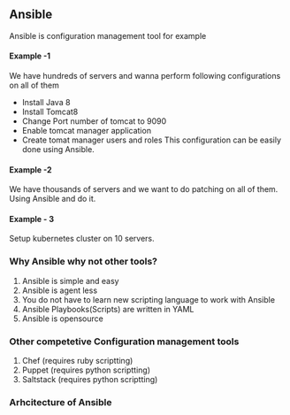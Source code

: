 ## Ansible
Ansible is configuration management tool for example
#### Example -1
We have hundreds of servers and wanna perform following configurations on all of them
- Install Java 8
- Install Tomcat8
- Change Port number of tomcat to 9090
- Enable tomcat manager application
- Create tomat manager users and roles
This configuration can be easily done using Ansible.

#### Example -2
We have thousands of servers and we want to do patching on all of them.
Using Ansible and do it.

#### Example - 3
Setup kubernetes cluster on 10 servers.

### Why Ansible why not other tools?

1. Ansible is simple and easy
2. Ansible is agent less
3. You do not have to learn new scripting language to work with Ansible
4. Ansible Playbooks(Scripts) are written in YAML
5. Ansible is opensource

### Other competetive Configuration management tools

1. Chef (requires ruby scriptting)
2. Puppet (requires python scriptting)
3. Saltstack (requires python scriptting)

### Arhcitecture of Ansible
